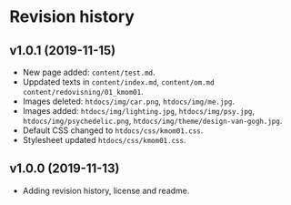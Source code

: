 Revision history
======================

v1.0.1 (2019-11-15)
-------------------

* New page added: `content/test.md`.
* Uppdated texts in `content/index.md`, `content/om.md` `content/redovisning/01_kmom01`.
* Images deleted: `htdocs/img/car.png`, `htdocs/img/me.jpg`.
* Images added: `htdocs/img/lighting.jpg`, `htdocs/img/psy.jpg`, `htdocs/img/psychedelic.png`, `htdocs/img/theme/design-van-gogh.jpg`.
* Default CSS changed to `htdocs/css/kmom01.css`.
* Stylesheet updated `htdocs/css/kmom01.css`.

v1.0.0 (2019-11-13)
----------------------

* Adding revision history, license and readme.

